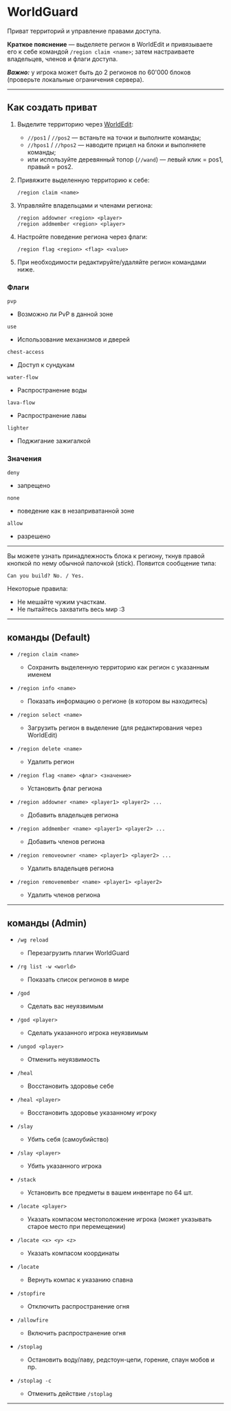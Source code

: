 # WorldGuard

Приват территорий и управление правами доступа.

**Краткое пояснение** — выделяете регион в WorldEdit и привязываете его к себе командой `/region claim <name>`; затем настраиваете владельцев, членов и флаги доступа.

***Важно:*** у игрока может быть до 2 регионов по 60'000 блоков (проверьте локальные ограничения сервера).

---

## Как создать приват

1. Выделите территорию через [WorldEdit](worldedit.md):

   * `//pos1` / `//pos2` — встаньте на точки и выполните команды;
   * `//hpos1` / `//hpos2` — наводите прицел на блоки и выполняете команды;
   * или используйте деревянный топор (`//wand`) — левый клик = pos1, правый = pos2.
2. Привяжите выделенную территорию к себе:

   ```
   /region claim <name>
   ```
3. Управляйте владельцами и членами региона:

   ```
   /region addowner <region> <player>
   /region addmember <region> <player>
   ```
4. Настройте поведение региона через флаги:

   ```
   /region flag <region> <flag> <value>
   ```
5. При необходимости редактируйте/удаляйте регион командами ниже.


### Флаги

`pvp`

* Возможно ли PvP в данной зоне

`use`

* Использование механизмов и дверей

`chest-access`

* Доступ к сундукам

`water-flow`

* Распространение воды

`lava-flow`

* Распространение лавы

`lighter`

* Поджигание зажигалкой

### Значения

`deny`

* запрещено

`none`

* поведение как в незаприватанной зоне

`allow`

* разрешено

---

Вы можете узнать принадлежность блока к региону, ткнув правой кнопкой по нему обычной палочкой (stick). Появится сообщение типа:

```
Can you build? No. / Yes.
```

Некоторые правила:

* Не мешайте чужим участкам.
* Не пытайтесь захватить весь мир :3

---

## команды (Default)

* `/region claim <name>`

  * Сохранить выделенную территорию как регион с указанным именем

* `/region info <name>`

  * Показать информацию о регионе (в котором вы находитесь)

* `/region select <name>`

  * Загрузить регион в выделение (для редактирования через WorldEdit)

* `/region delete <name>`

  * Удалить регион

* `/region flag <name> <флаг> <значение>`

  * Установить флаг региона

* `/region addowner <name> <player1> <player2> ...`

  * Добавить владельцев региона

* `/region addmember <name> <player1> <player2> ...`

  * Добавить членов региона

* `/region removeowner <name> <player1> <player2> ...`

  * Удалить владельцев региона

* `/region removemember <name> <player1> <player2>`

  * Удалить членов региона

---

## команды (Admin)

* `/wg reload`

  * Перезагрузить плагин WorldGuard

* `/rg list -w <world>`

  * Показать список регионов в мире

* `/god`

  * Сделать вас неуязвимым

* `/god <player>`

  * Сделать указанного игрока неуязвимым

* `/ungod <player>`

  * Отменить неуязвимость

* `/heal`

  * Восстановить здоровье себе

* `/heal <player>`

  * Восстановить здоровье указанному игроку

* `/slay`

  * Убить себя (самоубийство)

* `/slay <player>`

  * Убить указанного игрока

* `/stack`

  * Установить все предметы в вашем инвентаре по 64 шт.

* `/locate <player>`

  * Указать компасом местоположение игрока (может указывать старое место при перемещении)

* `/locate <x> <y> <z>`

  * Указать компасом координаты

* `/locate`

  * Вернуть компас к указанию спавна

* `/stopfire`

  * Отключить распространение огня

* `/allowfire`

  * Включить распространение огня

* `/stoplag`

  * Остановить воду/лаву, редстоун-цепи, горение, спаун мобов и пр.

* `/stoplag -c`

  * Отменить действие `/stoplag`

---
